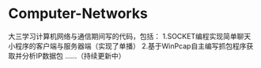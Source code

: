 # Computer-Networks
大三学习计算机网络与通信期间写的代码，包括：
1.SOCKET编程实现简单聊天小程序的客户端与服务器端（实现了单播）
2.基于WinPcap自主编写抓包程序获取并分析IP数据包
……（持续更新中）
